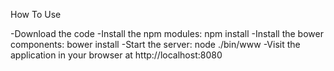 How To Use

-Download the code
-Install the npm modules: npm install
-Install the bower components: bower install
-Start the server: node ./bin/www
-Visit the application in your browser at http://localhost:8080